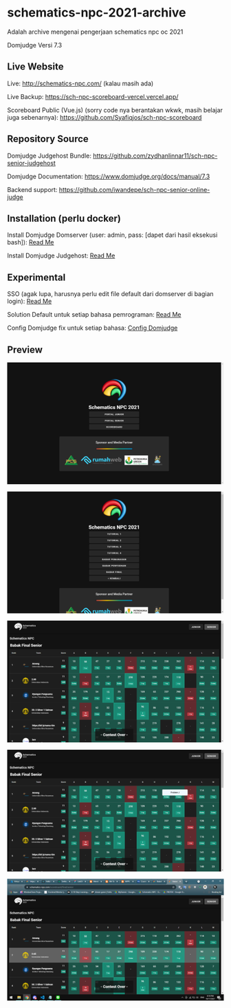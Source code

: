 # schematics-npc-2021-archive

Adalah archive mengenai pengerjaan schematics npc oc 2021

Domjudge Versi 7.3

## Live Website

Live: http://schematics-npc.com/ (kalau masih ada)

Live Backup: https://sch-npc-scoreboard-vercel.vercel.app/

Scoreboard Public (Vue.js) (sorry code nya berantakan wkwk, masih belajar juga sebenarnya): https://github.com/Syafiqjos/sch-npc-scoreboard

## Repository Source

Domjudge Judgehost Bundle: https://github.com/zydhanlinnar11/sch-npc-senior-judgehost

Domjudge Documentation: https://www.domjudge.org/docs/manual/7.3

Backend support: https://github.com/iwandepe/sch-npc-senior-online-judge

## Installation (perlu docker)

Install Domjudge Domserver (user: admin, pass: [dapet dari hasil eksekusi bash]): [Read Me](./InstallDomjudgeServer.md)

Install Domjudge Judgehost: [Read Me](./InstallDomjudgeJudgehost.md)

## Experimental

SSO (agak lupa, harusnya perlu edit file default dari domserver di bagian login): [Read Me](./SSO)

Solution Default untuk setiap bahasa pemrograman: [Read Me](./SolutionTest)

Config Domjudge fix untuk setiap bahasa: [Config Domjudge](./ConfigDomjudge)

## Preview

![Preview5](./Preview/Preview5.png)

![Preview4](./Preview/Preview4.png)

![Preview3](./Preview/Preview3.png)

![Preview2](./Preview/Preview2.png)

![Preview1](./Preview/Preview1.png)
